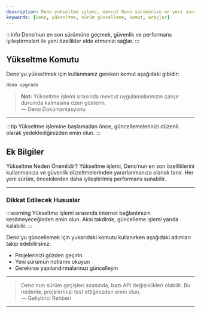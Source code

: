 ```yaml
---
description: Deno yükseltme işlemi, mevcut Deno sürümünüzü en yeni sürüme güncellemeyi içerir. Bu sayfa, Deno yükseltmek için gereken adımları ve ipuçlarını sunmaktadır.
keywords: [Deno, yükseltme, sürüm güncelleme, komut, araçlar]
---
```


:::info
Deno’nun en son sürümüne geçmek, güvenlik ve performans iyileştirmeleri ile yeni özellikler elde etmenizi sağlar.
:::

## Yükseltme Komutu

Deno'yu yükseltmek için kullanmanız gereken komut aşağıdaki gibidir:

```bash
deno upgrade
```

> **Not:** Yükseltme işlemi sırasında mevcut uygulamalarınızın çalışır durumda kalmasına özen gösterin.  
> — Deno Dokümantasyonu

---

:::tip
Yükseltme işlemine başlamadan önce, güncellemelerinizi düzenli olarak yedeklediğinizden emin olun.
:::

## Ek Bilgiler


Yükseltme Neden Önemlidir?
Yükseltme işlemi, Deno’nun en son özelliklerini kullanmanıza ve güvenlik düzeltmelerinden yararlanmanıza olanak tanır. Her yeni sürüm, öncekilerden daha iyileştirilmiş performans sunabilir.


---

### Dikkat Edilecek Hususlar

:::warning
Yükseltme işlemi sırasında internet bağlantınızın kesilmeyeceğinden emin olun. Aksi takdirde, güncelleme işlemi yarıda kalabilir.
:::

Deno'yu güncellemek için yukarıdaki komutu kullanırken aşağıdaki adımları takip edebilirsiniz:

- Projelerinizi gözden geçirin
- Yeni sürümün notlarını okuyun
- Gerekirse yapılandırmalarınızı güncelleyin

---

> Deno'nun sürüm geçişleri sırasında, bazı API değişiklikleri olabilir. Bu nedenle, projelerinizi test ettiğinizden emin olun.  
> — Geliştirici Rehberi

---